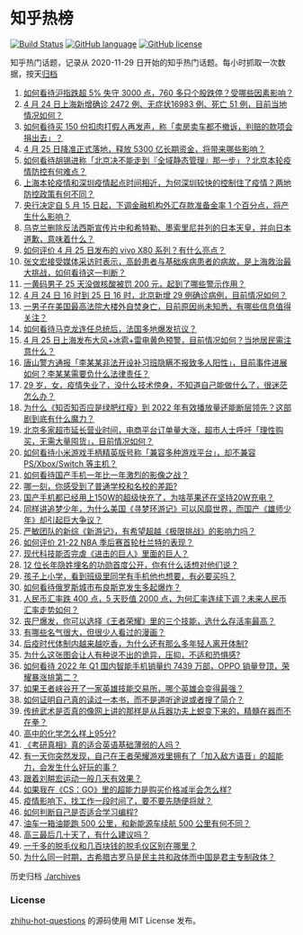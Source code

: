 # 知乎热榜
[![Build Status](https://github.com/ToWeLong/zhihu-hot-questions/workflows/CI/badge.svg)](https://github.com/ToWeLong/zhihu-hot-questions/actions)
[![GitHub language](https://img.shields.io/badge/language-golang-orange.svg)](https://golang.org/)
[![GitHub license](https://img.shields.io/github/license/ToWeLong/zhihu-hot-questions)](https://github.com/ToWeLong/zhihu-hot-questions/blob/main/LICENSE)

知乎热门话题，记录从 2020-11-29 日开始的知乎热门话题。每小时抓取一次数据，按天[归档](./archives)

<!-- BEGIN -->

1. [如何看待沪指跌超 5% 失守 3000 点，760 多只个股跌停？受哪些因素影响？](https://www.zhihu.com/question/529914553)
1. [4 月 24 日上海新增确诊 2472 例、无症状16983 例、死亡 51 例，目前当地情况如何？](https://www.zhihu.com/question/529868526)
1. [如何看待买 150 份扣肉打假人再发声，称「卖房卖车都不撤诉，判赔的款项会捐出去」？](https://www.zhihu.com/question/529869474)
1. [4 月 25 日降准正式落地，释放 5300 亿长期资金，将带来哪些影响？](https://www.zhihu.com/question/529899103)
1. [如何看待胡锡进称「北京决不能走到『全域静态管理』那一步」？北京本轮疫情防控有何难点？](https://www.zhihu.com/question/529945627)
1. [上海本轮疫情和深圳疫情起点时间相近，为何深圳较快的控制住了疫情？两地防控政策有何不同？](https://www.zhihu.com/question/524151453)
1. [央行决定自 5 月 15 日起，下调金融机构外汇存款准备金率 1 个百分点，将产生什么影响？](https://www.zhihu.com/question/529972970)
1. [乌克兰删除反法西斯宣传片中和希特勒、墨索里尼并列的日本天皇，并向日本道歉，意味着什么？](https://www.zhihu.com/question/529868035)
1. [如何评价 4 月 25 日发布的 vivo X80 系列？有什么亮点？](https://www.zhihu.com/question/529919225)
1. [张文宏接受媒体采访时表示，高龄患者与基础疾病患者的病故，是上海救治最大挑战，如何看待这一判断？](https://www.zhihu.com/question/529834467)
1. [一黄码男子 25 天没做核酸被罚 200 元，起到了哪些警示作用？](https://www.zhihu.com/question/529536647)
1. [4 月 24 日 16 时到 25 日 16 时，北京新增 29 例确诊病例，目前情况如何？](https://www.zhihu.com/question/529943370)
1. [一男子在美国最高法院大楼外自焚身亡，目前原因尚未知悉，有哪些信息值得关注？](https://www.zhihu.com/question/529775457)
1. [如何看待马克龙连任总统后，法国多地爆发抗议？](https://www.zhihu.com/question/529901518)
1. [4 月 25 日上海发布大风+冰雹+雷电黄色预警，目前情况如何？当地居民需注意什么？](https://www.zhihu.com/question/529948393)
1. [唐山警方通报「李某某非法开设补习班隐瞒不报致多人阳性」，目前事件进展如何？李某某需要负什么法律责任？](https://www.zhihu.com/question/529617448)
1. [29 岁，女，疫情失业了，没什么技术傍身，不知道自己能做什么了，很迷茫怎么办？](https://www.zhihu.com/question/529385354)
1. [为什么《知否知否应是绿肥红瘦》到 2022 年有效播放量还能断层领先？这部剧到底有什么魔力？](https://www.zhihu.com/question/527678422)
1. [北京多家超市延长营业时间，电商平台订单量大涨，超市人士呼吁「理性购买，无需大量囤货」，目前情况如何？](https://www.zhihu.com/question/529879995)
1. [如何看待小米游戏手柄精英版号称「兼容多种游戏平台」，却不兼容 PS/Xbox/Switch 等主机？](https://www.zhihu.com/question/529909454)
1. [如何看待国产手机一年比一年激烈的影像之战？](https://www.zhihu.com/question/529919790)
1. [哪一刻，你感受到了普通学校和名校的差距?](https://www.zhihu.com/question/335633281)
1. [国产手机都已经用上150W的超级快充了，为啥苹果还在坚持20W充电？](https://www.zhihu.com/question/524071509)
1. [同样讲追梦少年，为什么美国《寻梦环游记》可以风靡世界，而国产《雄师少年》却引起巨大争议？](https://www.zhihu.com/question/529836903)
1. [严敏团队的新综《新游记》，有希望超越《极限挑战》的影响力吗？](https://www.zhihu.com/question/496614184)
1. [如何评价 21-22 NBA 季后赛首轮杜兰特的表现？](https://www.zhihu.com/question/529715702)
1. [现代科技能否完虐《进击的巨人》里面的巨人？](https://www.zhihu.com/question/35194570)
1. [12 位长年隐姓埋名的功勋首度公开，你有什么话想对他们说？](https://www.zhihu.com/question/529938126)
1. [孩子上小学，看到班级里同学有手机他也想要，有必要买吗？](https://www.zhihu.com/question/512802260)
1. [如何看待俄罗斯城市布良斯克发生多起爆炸？](https://www.zhihu.com/question/529895281)
1. [人民币汇率跌 400 点，5 天贬值 2000 点，为何汇率连续下调？未来人民币汇率走势如何？](https://www.zhihu.com/question/529913304)
1. [丧尸爆发，你可以选择《王者荣耀》里的三个技能，选什么存活率最高？](https://www.zhihu.com/question/529748739)
1. [有哪些名气很大，但很少人看过的漫画？](https://www.zhihu.com/question/529723134)
1. [后疫时代体制内越来越吃香，为什么还有那么多年轻人离开体制?](https://www.zhihu.com/question/526464015)
1. [为什么这张图会让人有种说不出的诡异，压抑，不适和恐惧感?](https://www.zhihu.com/question/380482218)
1. [如何看待 2022 年 Q1 国内智能手机销量约 7439 万部，OPPO 销量登顶，荣耀暴涨排第二？](https://www.zhihu.com/question/529958157)
1. [如果王者峡谷开了一家英雄技能交易所，哪个英雄会变得最强？](https://www.zhihu.com/question/529749113)
1. [如何证明自己真的读过一本书，而不是道听途说或者搜了简介？](https://www.zhihu.com/question/272248182)
1. [传统武术是否真的像网上讲的那样是从兵器功夫上蜕变下来的，精髓在器而不在拳？](https://www.zhihu.com/question/529813654)
1. [高中的化学怎么样上95分?](https://www.zhihu.com/question/430336400)
1. [《考研真相》真的适合英语基础薄弱的人吗？](https://www.zhihu.com/question/507218723)
1. [有一天你突然发现，自己在王者荣耀游戏里拥有了「加入敌方语音」的超能力，会发生什么好玩的事？](https://www.zhihu.com/question/529921140)
1. [跟着刘畊宏运动一般几天有效果？](https://www.zhihu.com/question/529357709)
1. [如果我在《CS：GO》里的超能力是购买价格减半会怎么样?](https://www.zhihu.com/question/526919486)
1. [疫情影响下，找工作一段时间了，要不要先随便将就？](https://www.zhihu.com/question/529344108)
1. [如何判断自己是否适合学习编程?](https://www.zhihu.com/question/528199337)
1. [油车一箱油能跑 500 公里，和新能源车续航 500 公里有何不同？](https://www.zhihu.com/question/426788629)
1. [高三最后几十天了，有什么建议吗？](https://www.zhihu.com/question/529786133)
1. [一千多的脱毛仪和几百块钱的脱毛仪区别在哪里？](https://www.zhihu.com/question/318816903)
1. [为什么同一时期，古希腊古罗马是民主共和政体而中国是君主专制政体？](https://www.zhihu.com/question/26030725)

<!-- END -->

历史归档 [./archives](./archives)


### License
[zhihu-hot-questions](https://github.com/towelong/zhihu-hot-questions) 的源码使用 MIT License 发布。
